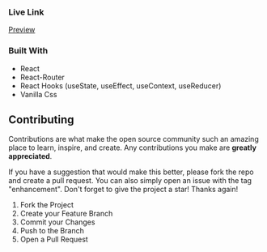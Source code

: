 ### Live Link

[Preview](https://reddit-pb.netlify.app/)

### Built With

- React
- React-Router
- React Hooks (useState, useEffect, useContext, useReducer)
- Vanilla Css

<!-- CONTRIBUTING -->

## Contributing

Contributions are what make the open source community such an amazing place to learn, inspire, and create. Any contributions you make are **greatly appreciated**.

If you have a suggestion that would make this better, please fork the repo and create a pull request. You can also simply open an issue with the tag "enhancement".
Don't forget to give the project a star! Thanks again!

1. Fork the Project
2. Create your Feature Branch
3. Commit your Changes
4. Push to the Branch
5. Open a Pull Request
